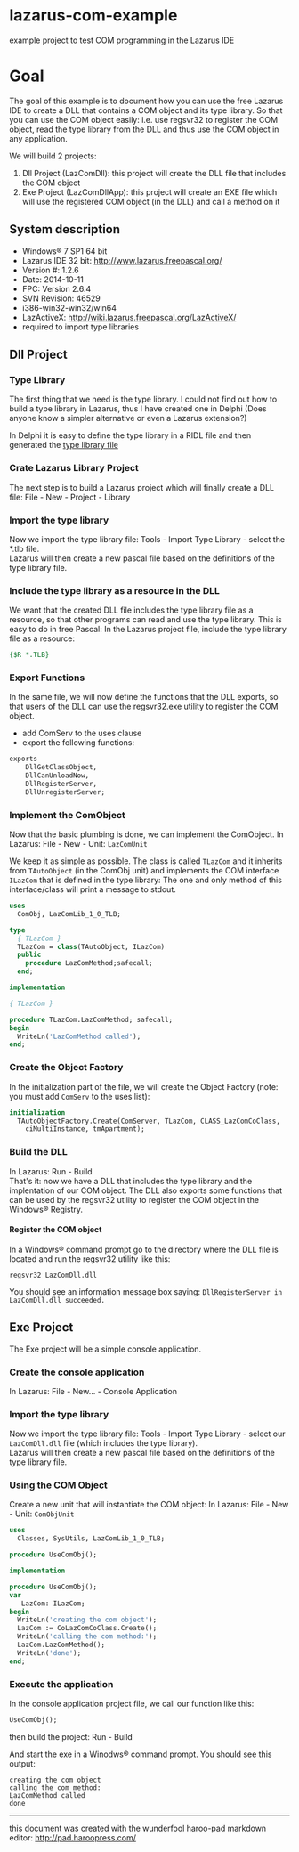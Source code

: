 lazarus-com-example
===================

example project to test COM programming in the Lazarus IDE

# Goal
The goal of this example is to document how you can use the free Lazarus IDE to create a DLL that contains a COM object and its type library. So that you can use the COM object easily: i.e. use regsvr32 to register the COM object, read the type library from the DLL and thus use the COM object in any application.

We will build 2 projects:
1. Dll Project (LazComDll): this project will create the DLL file that includes the COM object
1. Exe Project (LazComDllApp): this project will create an EXE file which will use the registered COM object (in the DLL) and call a method on it

## System description
- Windows® 7 SP1 64 bit
- Lazarus IDE 32 bit: http://www.lazarus.freepascal.org/
 - Version #: 1.2.6
 - Date: 2014-10-11
 - FPC: Version 2.6.4
 - SVN Revision: 46529
 - i386-win32-win32/win64
- LazActiveX: http://wiki.lazarus.freepascal.org/LazActiveX/
 - required to import type libraries

## Dll Project
### Type Library
The first thing that we need is the type library. I could not find out how to build a type library in Lazarus, thus I have created one in Delphi (Does anyone know a simpler alternative or even a Lazarus extension?)

In Delphi it is easy to define the type library in a RIDL file and then generated the  <a href="LazComDll/LazComDll.ridl ">type library file</a>

### Crate Lazarus Library Project
The next step is to build a Lazarus project which will finally create a DLL file: File - New - Project - Library

### Import the type library
Now we import the type library file: Tools - Import Type Library - select the *.tlb file.  
Lazarus will then create a new pascal file based on the definitions of the type library file.

### Include the type library as a resource in the DLL
We want that the created DLL file includes the type library file as a resource, so that other programs can read and use the type library. This is easy to do in free Pascal: In the Lazarus project file, include the type library file as a resource:
```pascal
{$R *.TLB}
```

### Export Functions
In the same file, we will now define the functions that the DLL exports, so that users of the DLL can use the regsvr32.exe utility to register the COM object.
- add ComServ to the uses clause
- export the following functions:
```pascal
exports
	DllGetClassObject,
	DllCanUnloadNow,
	DllRegisterServer,
	DllUnregisterServer;  
```
  
### Implement the ComObject
Now that the basic plumbing is done, we can implement the ComObject. In Lazarus: File - New - Unit: `LazComUnit`

We keep it as simple as possible. The class is called `TLazCom` and it inherits from `TAutoObject` (in the ComObj unit) and implements the COM interface `ILazCom` that is defined in the type library: The one and only method of this interface/class will print a message to stdout.

```pascal
uses
  ComObj, LazComLib_1_0_TLB;

type
  { TLazCom }
  TLazCom = class(TAutoObject, ILazCom)
  public
    procedure LazComMethod;safecall;
  end;

implementation

{ TLazCom }

procedure TLazCom.LazComMethod; safecall;
begin
  WriteLn('LazComMethod called');
end;                                         
```

### Create the Object Factory
In the initialization part of the file, we will create the Object Factory (note: you must add `ComServ` to the uses list):

```pascal
initialization
  TAutoObjectFactory.Create(ComServer, TLazCom, CLASS_LazComCoClass,
    ciMultiInstance, tmApartment);
```

### Build the DLL
In Lazarus: Run - Build  
That's it: now we have a DLL that includes the type library and the implentation of our COM object. The DLL also exports some functions that can be used by the regsvr32 utility to register the COM object in the Windows® Registry.

#### Register the COM object
In a Windows® command prompt go to the directory where the DLL file is located and run the regsvr32 utility like this:
```Batchfile
regsvr32 LazComDll.dll
```
You should see an information message box saying: `DllRegisterServer in LazComDll.dll succeeded.`

## Exe Project
The Exe project will be a simple console application.

### Create the console application
In Lazarus: File - New… - Console Application

### Import the type library
Now we import the type library file: Tools - Import Type Library - select our `LazComDll.dll` file (which includes the type library).  
Lazarus will then create a new pascal file based on the definitions of the type library file.

### Using the COM Object
Create a new unit that will instantiate the COM object: In Lazarus: File - New - Unit: `ComObjUnit`

```pascal
uses
  Classes, SysUtils, LazComLib_1_0_TLB;

procedure UseComObj();

implementation

procedure UseComObj();
var
   LazCom: ILazCom;
begin
  WriteLn('creating the com object');
  LazCom := CoLazComCoClass.Create();
  WriteLn('calling the com method:');
  LazCom.LazComMethod();
  WriteLn('done');
end;   
```

### Execute the application
In the console application project file, we call our function like this:
```pascal
UseComObj();
```

then build the project: Run - Build

And start the exe in a Winodws® command prompt. You should see this output:
```
creating the com object
calling the com method:
LazComMethod called
done
```

----
this document was created with the wunderfool haroo-pad markdown editor: http://pad.haroopress.com/